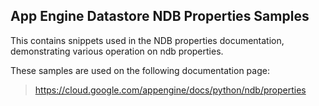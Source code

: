 ## App Engine Datastore NDB Properties Samples

This contains snippets used in the NDB properties documentation, demonstrating
various operation on ndb properties.

<!-- auto-doc-link -->
These samples are used on the following documentation page:

> https://cloud.google.com/appengine/docs/python/ndb/properties

<!-- end-auto-doc-link -->

